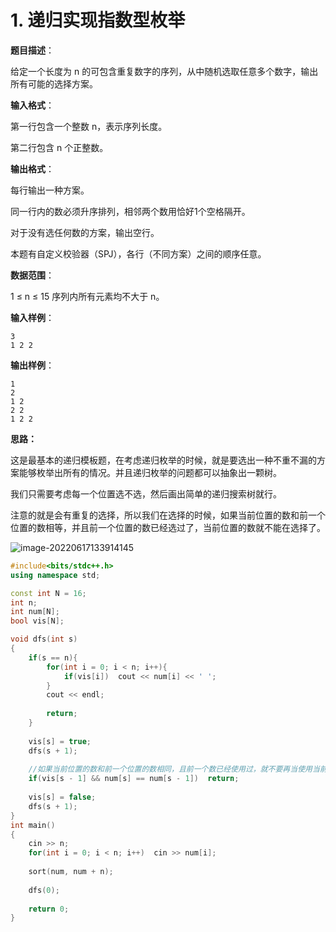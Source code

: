 # 1. 递归实现指数型枚举

**题目描述**：

给定一个长度为 n 的可包含重复数字的序列，从中随机选取任意多个数字，输出所有可能的选择方案。

**输入格式**：

第一行包含一个整数 n，表示序列长度。

第二行包含 n 个正整数。

**输出格式**：

每行输出一种方案。

同一行内的数必须升序排列，相邻两个数用恰好1个空格隔开。

对于没有选任何数的方案，输出空行。

本题有自定义校验器（SPJ），各行（不同方案）之间的顺序任意。

**数据范围**：

1 ≤ n ≤ 15
序列内所有元素均不大于 n。

**输入样例**：

```
3
1 2 2
```

**输出样例**：

```
1
2
1 2
2 2
1 2 2
```



**思路：**

这是最基本的递归模板题，在考虑递归枚举的时候，就是要选出一种不重不漏的方案能够枚举出所有的情况。并且递归枚举的问题都可以抽象出一颗树。

我们只需要考虑每一个位置选不选，然后画出简单的递归搜索树就行。

注意的就是会有重复的选择，所以我们在选择的时候，如果当前位置的数和前一个位置的数相等，并且前一个位置的数已经选过了，当前位置的数就不能在选择了。

![image-20220617133914145](C:\Users\19241\AppData\Roaming\Typora\typora-user-images\image-20220617133914145.png)

```c++
#include<bits/stdc++.h>
using namespace std;

const int N = 16;
int n;
int num[N];
bool vis[N];

void dfs(int s)
{
    if(s == n){
        for(int i = 0; i < n; i++){
            if(vis[i])  cout << num[i] << ' ';
        }
        cout << endl;
        
        return;
    }
    
    vis[s] = true;
    dfs(s + 1);
    
    //如果当前位置的数和前一个位置的数相同，且前一个数已经使用过，就不要再当使用当前位置的数了
    if(vis[s - 1] && num[s] == num[s - 1])  return; 
    
    vis[s] = false;
    dfs(s + 1);
}
int main()
{
    cin >> n;
    for(int i = 0; i < n; i++)  cin >> num[i];
    
    sort(num, num + n);
    
    dfs(0);
    
    return 0;
}
```

